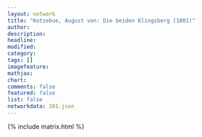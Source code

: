 ```yaml
---
layout: network
title: "Kotzebue, August von: Die beiden Klingsberg (1801)"
author:
description:
headline:
modified:
category:
tags: []
imagefeature: 
mathjax: 
chart: 
comments: false
featured: false
list: false
networkdata: 281.json
---
```

{% include matrix.html %}
